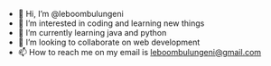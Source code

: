 - 👋 Hi, I’m @leboombulungeni
- 👀 I’m interested in coding and learning new things
- 🌱 I’m currently learning java and python
- 💞️ I’m looking to collaborate on web development
- 📫 How to reach me on my email is leboombulungeni@gmail.com

<!---
leboombulungni/leboombulungni is a ✨ special ✨ repository because its `README.md` (this file) appears on your GitHub profile.
You can click the Preview link to take a look at your changes.
--->
